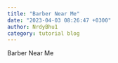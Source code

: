 ```yaml
---
title: "Barber Near Me"
date: "2023-04-03 08:26:47 +0300"
author: NrdyBhu1
category: tutorial blog
---
```

Barber Near Me
